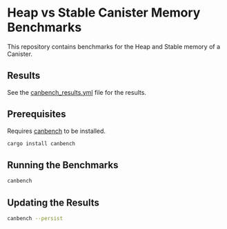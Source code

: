 # Heap vs Stable Canister Memory Benchmarks

This repository contains benchmarks for the Heap and Stable memory of a Canister.

## Results

See the [canbench_results.yml](canbench_results.yml) file for the results.

## Prerequisites

Requires [canbench](https://docs.rs/canbench-rs) to be installed.

```bash
cargo install canbench
```

## Running the Benchmarks

```bash
canbench
```

## Updating the Results

```bash
canbench --persist
```
